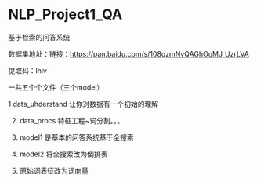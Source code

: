 # NLP_Project1_QA
基于检索的问答系统

数据集地址：链接：https://pan.baidu.com/s/108qzmNvQAGhOoMJ_UzrLVA 

提取码：lhiv 

一共五个个文件（三个model）

  
1  data_uhderstand 让你对数据有一个初始的理解

2. data_procs   特征工程~词分割。。。

3. model1 是基本的问答系统基于全搜索

4. model2 将全搜索改为倒排表

5. 原始词表征改为词向量

